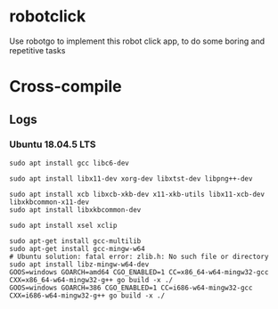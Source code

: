 # robotclick
Use robotgo to implement this robot click app, to do some boring and repetitive tasks

# Cross-compile

## Logs

### Ubuntu 18.04.5 LTS
```
sudo apt install gcc libc6-dev

sudo apt install libx11-dev xorg-dev libxtst-dev libpng++-dev

sudo apt install xcb libxcb-xkb-dev x11-xkb-utils libx11-xcb-dev libxkbcommon-x11-dev
sudo apt install libxkbcommon-dev

sudo apt install xsel xclip

sudo apt-get install gcc-multilib
sudo apt-get install gcc-mingw-w64
# Ubuntu solution: fatal error: zlib.h: No such file or directory
sudo apt install libz-mingw-w64-dev
GOOS=windows GOARCH=amd64 CGO_ENABLED=1 CC=x86_64-w64-mingw32-gcc CXX=x86_64-w64-mingw32-g++ go build -x ./
GOOS=windows GOARCH=386 CGO_ENABLED=1 CC=i686-w64-mingw32-gcc CXX=i686-w64-mingw32-g++ go build -x ./
```
